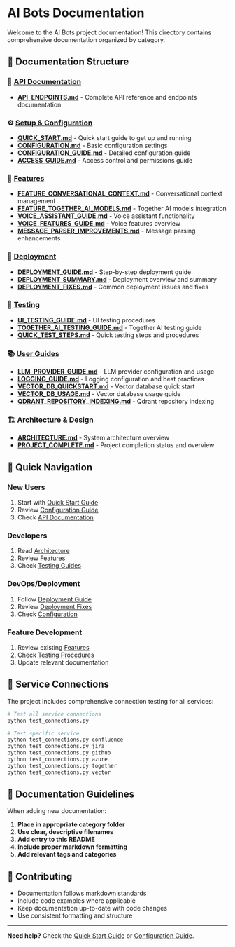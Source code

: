 # AI Bots Documentation

Welcome to the AI Bots project documentation! This directory contains comprehensive documentation organized by category.

## 📁 Documentation Structure

### 🔌 [API Documentation](./api/)
- **[API_ENDPOINTS.md](./api/API_ENDPOINTS.md)** - Complete API reference and endpoints documentation

### ⚙️ [Setup & Configuration](./setup/)
- **[QUICK_START.md](./setup/QUICK_START.md)** - Quick start guide to get up and running
- **[CONFIGURATION.md](./setup/CONFIGURATION.md)** - Basic configuration settings
- **[CONFIGURATION_GUIDE.md](./setup/CONFIGURATION_GUIDE.md)** - Detailed configuration guide
- **[ACCESS_GUIDE.md](./setup/ACCESS_GUIDE.md)** - Access control and permissions guide

### 🎯 [Features](./features/)
- **[FEATURE_CONVERSATIONAL_CONTEXT.md](./features/FEATURE_CONVERSATIONAL_CONTEXT.md)** - Conversational context management
- **[FEATURE_TOGETHER_AI_MODELS.md](./features/FEATURE_TOGETHER_AI_MODELS.md)** - Together AI models integration
- **[VOICE_ASSISTANT_GUIDE.md](./features/VOICE_ASSISTANT_GUIDE.md)** - Voice assistant functionality
- **[VOICE_FEATURES_GUIDE.md](./features/VOICE_FEATURES_GUIDE.md)** - Voice features overview
- **[MESSAGE_PARSER_IMPROVEMENTS.md](./features/MESSAGE_PARSER_IMPROVEMENTS.md)** - Message parsing enhancements

### 🚀 [Deployment](./deployment/)
- **[DEPLOYMENT_GUIDE.md](./deployment/DEPLOYMENT_GUIDE.md)** - Step-by-step deployment guide
- **[DEPLOYMENT_SUMMARY.md](./deployment/DEPLOYMENT_SUMMARY.md)** - Deployment overview and summary
- **[DEPLOYMENT_FIXES.md](./deployment/DEPLOYMENT_FIXES.md)** - Common deployment issues and fixes

### 🧪 [Testing](./testing/)
- **[UI_TESTING_GUIDE.md](./testing/UI_TESTING_GUIDE.md)** - UI testing procedures
- **[TOGETHER_AI_TESTING_GUIDE.md](./testing/TOGETHER_AI_TESTING_GUIDE.md)** - Together AI testing guide
- **[QUICK_TEST_STEPS.md](./testing/QUICK_TEST_STEPS.md)** - Quick testing steps and procedures

### 📚 [User Guides](./guides/)
- **[LLM_PROVIDER_GUIDE.md](./guides/LLM_PROVIDER_GUIDE.md)** - LLM provider configuration and usage
- **[LOGGING_GUIDE.md](./guides/LOGGING_GUIDE.md)** - Logging configuration and best practices
- **[VECTOR_DB_QUICKSTART.md](./guides/VECTOR_DB_QUICKSTART.md)** - Vector database quick start
- **[VECTOR_DB_USAGE.md](./guides/VECTOR_DB_USAGE.md)** - Vector database usage guide
- **[QDRANT_REPOSITORY_INDEXING.md](./guides/QDRANT_REPOSITORY_INDEXING.md)** - Qdrant repository indexing

### 🏗️ Architecture & Design
- **[ARCHITECTURE.md](./ARCHITECTURE.md)** - System architecture overview
- **[PROJECT_COMPLETE.md](./PROJECT_COMPLETE.md)** - Project completion status and overview

## 🚀 Quick Navigation

### New Users
1. Start with [Quick Start Guide](./setup/QUICK_START.md)
2. Review [Configuration Guide](./setup/CONFIGURATION_GUIDE.md)
3. Check [API Documentation](./api/API_ENDPOINTS.md)

### Developers
1. Read [Architecture](./ARCHITECTURE.md)
2. Review [Features](./features/)
3. Check [Testing Guides](./testing/)

### DevOps/Deployment
1. Follow [Deployment Guide](./deployment/DEPLOYMENT_GUIDE.md)
2. Review [Deployment Fixes](./deployment/DEPLOYMENT_FIXES.md)
3. Check [Configuration](./setup/)

### Feature Development
1. Review existing [Features](./features/)
2. Check [Testing Procedures](./testing/)
3. Update relevant documentation

## 🔧 Service Connections

The project includes comprehensive connection testing for all services:

```bash
# Test all service connections
python test_connections.py

# Test specific service
python test_connections.py confluence
python test_connections.py jira
python test_connections.py github
python test_connections.py azure
python test_connections.py together
python test_connections.py vector
```

## 📖 Documentation Guidelines

When adding new documentation:

1. **Place in appropriate category folder**
2. **Use clear, descriptive filenames**
3. **Add entry to this README**
4. **Include proper markdown formatting**
5. **Add relevant tags and categories**

## 🤝 Contributing

- Documentation follows markdown standards
- Include code examples where applicable
- Keep documentation up-to-date with code changes
- Use consistent formatting and structure

---

**Need help?** Check the [Quick Start Guide](./setup/QUICK_START.md) or [Configuration Guide](./setup/CONFIGURATION_GUIDE.md).